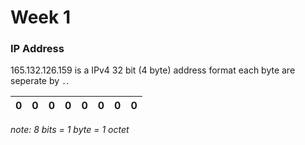 # Week 1

### IP Address

165.132.126.159 is a IPv4 32 bit (4 byte) address format each byte are seperate by `.`.


| 0 | 0 | 0 | 0 | 0 | 0 | 0 | 0 |
|---|---|---|---|---|---|---|---|


*note: 8 bits = 1 byte = 1 octet*
